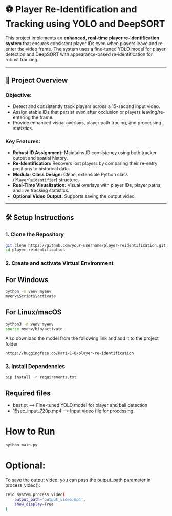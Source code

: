 # ⚽ Player Re-Identification and Tracking using YOLO and DeepSORT

This project implements an **enhanced, real-time player re-identification system** that ensures consistent player IDs even when players leave and re-enter the video frame. The system uses a fine-tuned YOLO model for player detection and DeepSORT with appearance-based re-identification for robust tracking.

---

## 🚀 Project Overview

### Objective:
- Detect and consistently track players across a 15-second input video.
- Assign stable IDs that persist even after occlusion or players leaving/re-entering the frame.
- Provide enhanced visual overlays, player path tracing, and processing statistics.

### Key Features:
- **Robust ID Assignment:** Maintains ID consistency using both tracker output and spatial history.
- **Re-Identification:** Recovers lost players by comparing their re-entry positions to historical data.
- **Modular Class Design:** Clean, extensible Python class (`PlayerReidentifier`) structure.
- **Real-Time Visualization:** Visual overlays with player IDs, player paths, and live tracking statistics.
- **Optional Video Output:** Supports saving the output video.

---

## 🛠️ Setup Instructions

### 1. Clone the Repository
```bash
git clone https://github.com/your-username/player-reidentification.git
cd player-reidentification
```
### 2. Create and activate Virtual Environment
## For Windows
```bash
python -m venv myenv
myenv\Scripts\activate
```
## For Linux/macOS
```bash
python3 -m venv myenv
source myenv/bin/activate
```
Also download the model from the following link and add it to the project folder
```bash
https://huggingface.co/Hari-1-0/player-re-identification
```
### 3. Install Dependencies
```bash
pip install -r requirements.txt
```
## Required files
- best.pt --> Fine-tuned YOLO model for player and ball detection
- 15sec_input_720p.mp4 --> Input video file for processing.
# How to Run
```bash
python main.py
```
# Optional:
To save the output video, you can pass the output_path parameter in process_video():
```bash
reid_system.process_video(
    output_path='output_video.mp4',
    show_display=True
)
```
